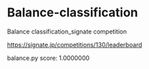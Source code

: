 # Balance-classification
Balance classification_signate competition

https://signate.jp/competitions/130/leaderboard

balance.py
score: 1.0000000
